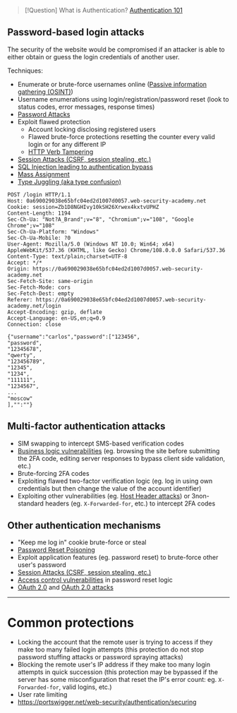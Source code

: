 >[!Question] What is Authentication?
>[Authentication 101](Authentication.md)

## Password-based login attacks

The security of the website would be compromised if an attacker is able to either obtain or guess the login credentials of another user.

Techniques:
- Enumerate or brute-force usernames online ([Passive information gathering (OSINT)](Passive%20information%20gathering%20(OSINT).md))
- Username enumerations using login/registration/password reset (look to status codes, error messages, response times)
- [Password Attacks](Password%20Attacks.md)
- Exploit flawed protection
	- Account locking disclosing registered users
	- Flawed brute-force protections resetting the counter every valid login or for any different IP
	- [HTTP Verb Tampering](HTTP%20Verb%20Tampering.md)
- [Session Attacks (CSRF, session stealing, etc.)](Session%20Attacks%20(CSRF,%20session%20stealing,%20etc.).md)
- [SQL Injection leading to authentication bypass](SQL%20Injection.md#Authentication%20Bypass)
- [Mass Assignment](Mass%20Assignment.md)
-  [Type Juggling (aka type confusion)](Type%20Juggling%20(aka%20type%20confusion).md)
```http
POST /login HTTP/1.1
Host: 0a690029038e65bfc04ed2d1007d0057.web-security-academy.net
Cookie: session=Zb1D8NGHIvy10kSH26Xrwex4kxtvUPHZ
Content-Length: 1194
Sec-Ch-Ua: "Not?A_Brand";v="8", "Chromium";v="108", "Google Chrome";v="108"
Sec-Ch-Ua-Platform: "Windows"
Sec-Ch-Ua-Mobile: ?0
User-Agent: Mozilla/5.0 (Windows NT 10.0; Win64; x64) AppleWebKit/537.36 (KHTML, like Gecko) Chrome/108.0.0.0 Safari/537.36
Content-Type: text/plain;charset=UTF-8
Accept: */*
Origin: https://0a690029038e65bfc04ed2d1007d0057.web-security-academy.net
Sec-Fetch-Site: same-origin
Sec-Fetch-Mode: cors
Sec-Fetch-Dest: empty
Referer: https://0a690029038e65bfc04ed2d1007d0057.web-security-academy.net/login
Accept-Encoding: gzip, deflate
Accept-Language: en-US,en;q=0.9
Connection: close

{"username":"carlos","password":["123456",
"password",
"12345678",
"qwerty",
"123456789",
"12345",
"1234",
"111111",
"1234567",
...
"moscow"
],"":""}
```

## Multi-factor authentication attacks

- SIM swapping to intercept SMS-based verification codes
- [Business logic vulnerabilities](Business%20logic%20vulnerabilities.md) (eg. browsing the site before submitting the 2FA code, editing server responses to bypass client side validation, etc.)
- Brute-forcing 2FA codes
- Exploiting flawed two-factor verification logic (eg. log in using own credentials but then change the value of the account identifier)
- Exploiting other vulnerabilities (eg. [Host Header attacks](Host%20Header%20attacks.md)) or 3non-standard headers (eg. `X-Forwarded-for`, etc.) to intercept 2FA codes

## Other authentication mechanisms

- "Keep me log in" cookie brute-force or steal
- [Password Reset Poisoning](Password%20Reset%20Poisoning.md)
- Exploit application features (eg. password reset) to brute-force other user's password
- [Session Attacks (CSRF, session stealing, etc.)](Session%20Attacks%20(CSRF,%20session%20stealing,%20etc.).md)
- [Access control vulnerabilities](Access%20control%20vulnerabilities.md) in password reset logic
- [OAuth 2.0](OAuth%202.0.md) and [OAuth 2.0 attacks](OAuth%202.0%20attacks.md)

---

# Common protections

- Locking the account that the remote user is trying to access if they make too many failed login attempts (this protection do not stop password stuffing attacks or password spraying attacks)
- Blocking the remote user's IP address if they make too many login attempts in quick succession (this protection may be bypassed if the server has some misconfiguration that reset the IP's error count: eg. `X-Forwarded-for`, valid logins, etc.)
- User rate limiting
- https://portswigger.net/web-security/authentication/securing